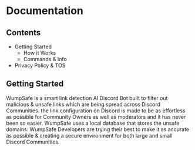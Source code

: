 # Documentation
## Contents
* Getting Started
  * How it Works
  * Commands & Info
* Privacy Policy & TOS
## Getting Started
WumpSafe is a smart link detection AI Discord Bot built to filter out malicious & unsafe links which are being spread across Discord Communities. the link configuration on Discord is made to be as effortless as possible for Community Owners as well as moderators and it has never been so easier. WumpSafe uses a local database that stores the unsafe domains. WumpSafe Developers are trying their best to make it as accurate as possible & creating a secure environment for both large and small Discord Communities.
